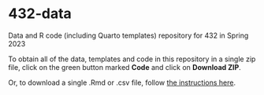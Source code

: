 # 432-data

Data and R code (including Quarto templates) repository for 432 in Spring 2023

To obtain all of the data, templates and code in this repository in a single zip file, click on the green button marked **Code** and click on **Download ZIP**.

Or, to download a single .Rmd or .csv file, follow [the instructions here](onefile.md). 
